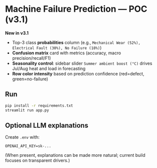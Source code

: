 
# Machine Failure Prediction — POC (v3.1)

**New in v3.1**
- Top-3 class **probabilities** column (e.g., `Mechanical Wear (52%), Electrical Fault (30%), No Failure (18%)`)
- **Confusion matrix** card with metrics (accuracy, macro precision/recall/F1)
- **Seasonality control**: sidebar slider `Summer ambient boost (°C)` drives Jul/Aug heat and load in forecasting
- **Row color intensity** based on prediction confidence (red=defect, green=no-failure)

## Run
```bash
pip install -r requirements.txt
streamlit run app.py
```

## Optional LLM explanations
Create `.env` with:
```
OPENAI_API_KEY=sk-...
```
(When present, explanations can be made more natural; current build focuses on transparent drivers.)
